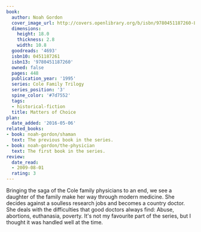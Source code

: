 ```yaml
---
book:
  author: Noah Gordon
  cover_image_url: http://covers.openlibrary.org/b/isbn/9780451187260-L.jpg
  dimensions:
    height: 18.0
    thickness: 2.8
    width: 10.8
  goodreads: '4693'
  isbn10: 0451187261
  isbn13: '9780451187260'
  owned: false
  pages: 448
  publication_year: '1995'
  series: Cole Family Trilogy
  series_position: '3'
  spine_color: '#7d7552'
  tags:
  - historical-fiction
  title: Matters of Choice
plan:
  date_added: '2016-05-06'
related_books:
- book: noah-gordon/shaman
  text: The previous book in the series.
- book: noah-gordon/the-physician
  text: The first book in the series.
review:
  date_read:
  - 2009-08-01
  rating: 3
---
```


Bringing the saga of the Cole family physicians to an end, we see a daughter of the family make her way through modern
medicine. She decides against a soulless research jobs and becomes a country doctor. She deals with the difficulties
that good doctors always find: Abuse, abortions, euthanasia, poverty. It's not my favourite part of the series, but I
thought it was handled well at the time.
